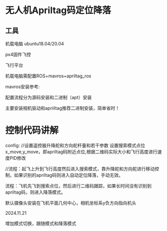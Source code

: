 # 无人机Apriltag码定位降落

## 工具

机载电脑 ubuntu18.04/20.04 

px4固件飞控

飞行平台

机载电脑需配置ROS+mavros+apriltag_ros

mavros安装参考:

配置流程分为源码安装和二进制（apt）安装

主要安装相机驱动和apriiltag推荐二进制安装，简单省时！



# 控制代码讲解

config:
//设置遥控器升降舵和方向舵杆量和若干参数
设置搜索模式点位x_move,y_move，即apriltag码附近点位,根据二维码实际大小和飞行高度进行速度PID修改


//流程：起飞上升到飞行高度然后进入搜索模式，靠升降舵和方向舵进行移动控制，如果识别的apriltag码则进入自动定位降落，手动无效。

流程：飞机先飞到搜索点位，然后进行二维码跟踪，如果长时间没有识别到apriltag码，则进入降落模式。


默认摄像头安装在飞机平面几何中心，相机坐标系y负方向指向机头



2024.11.21

增加模式切换，跟随模式和降落模式

